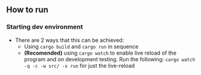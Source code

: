 ## How to run

### Starting dev environment

- There are 2 ways that this can be achieved:
  - Using `cargo build` and `cargo run` in sequence
  - **(Recomended)** using `cargo watch` to enable live reload of the program and on development testing. Run the following: `cargo watch -q -c -w src/ -x run` for just the live-reload
